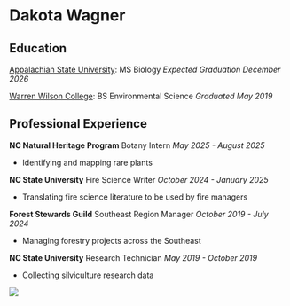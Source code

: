# Dakota Wagner
## Education  
[Appalachian State University](https://www.appstate.edu/): MS Biology
*Expected Graduation December 2026*

[Warren Wilson College](https://www.warren-wilson.edu/): BS Environmental Science
*Graduated May 2019*
## Professional Experience
**NC Natural Heritage Program** Botany Intern
*May 2025 - August 2025*
* Identifying and mapping rare plants

**NC State University** Fire Science Writer
*October 2024 - January 2025*
* Translating fire science literature to be used by fire managers

**Forest Stewards Guild** Southeast Region Manager
*October 2019 - July 2024*
* Managing forestry projects across the Southeast

**NC State University** Research Technician
*May 2019 - October 2019*
* Collecting silviculture research data

<img src="/Resume/img/DW_bulbifera.png"/>